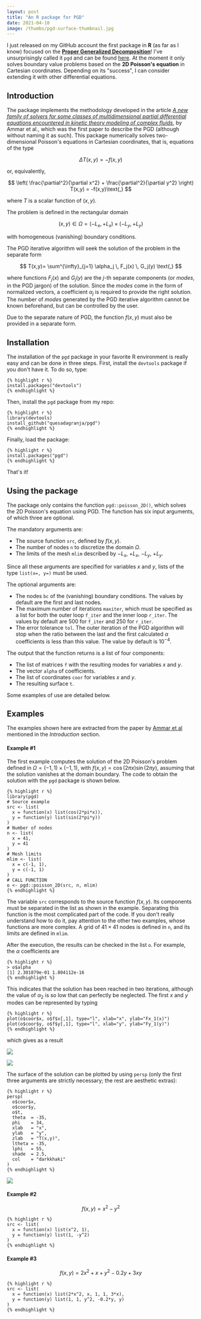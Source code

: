 ```yaml
---
layout: post
title: "An R package for PGD"
date: 2021-04-10
image: /thumbs/pgd-surface-thumbnail.jpg
---
```

I just released on my GitHub account the first package in **R** (as far as I know) focused on the [**Proper Generalized Decomposition**](https://en.wikipedia.org/wiki/Proper_generalized_decomposition)! I've unsurprisingly called it `pgd` and can be found [here](https://github.com/quesadagranja/pgd "here"). At the moment it only solves boundary value problems based on the **2D Poisson's equation** in Cartesian coordinates. Depending on its "success", I can consider extending it with other differential equations.

## Introduction
The package implements the methodology developed in the article [*A new family of solvers for some classes of multidimensional partial differential equations encountered in kinetic theory modeling of complex fluids*](https://hal.archives-ouvertes.fr/hal-01004909/document), by Ammar et al., which was the first paper to describe the PGD (although without naming it as such). This package numerically solves two-dimensional Poisson's equations in Cartesian coordinates, that is, equations of the type

$$
\Delta T(x,y) = - f(x,y)
$$

or, equivalently,

$$
\left( \frac{\partial^2}{\partial x^2} + \frac{\partial^2}{\partial y^2} \right) T(x,y) = -f(x,y)\text{,}
$$

where $T$ is a scalar function of $(x,y)$.

The problem is defined in the rectangular domain

$$
(x,y) \in \Omega = \left(-L_x, +L_x\right) \times \left(-L_y, +L_y \right)
$$

with homogeneous (vanishing) boundary conditions.

The PGD iterative algorithm will seek the solution of the problem in the separate form

$$
T(x,y)= \sum^{\infty}_{j=1} \alpha_j \, F_j(x) \, G_j(y) \text{,}
$$

where functions $F_j(x)$ and $G_j(y)$ are the $j$-th separate components (or *modes*, in the PGD jargon) of the solution. Since the *modes* come in the form of normalized vectors, a coefficient $\alpha_j$ is required to provide the right solution. The number of *modes* generated by the PGD iterative algorithm cannot be known beforehand, but can be controlled by the user.

Due to the separate nature of PGD, the function $f(x,y)$ must also be provided in a separate form.

## Installation
The installation of the ``pgd`` package in your favorite R environment is really easy and can be done in three steps. First, install the ``devtools`` package if you don't have it. To do so, type:

```
{% highlight r %}
install.packages("devtools")
{% endhighlight %}
```

Then, install the ``pgd`` package from my repo:

```
{% highlight r %}
library(devtools)
install_github("quesadagranja/pgd")
{% endhighlight %}
```

Finally, load the package:

```
{% highlight r %}
install.packages("pgd")
{% endhighlight %}
```

That's it!

## Using the package
The package only contains the function ``pgd::poisson_2D()``, which solves the 2D Poisson's equation using PGD. The function has six input arguments, of which three are optional.

The mandatory arguments are:
* The source function ``src``, defined by $f(x,y)$.
* The number of nodes ``n`` to discretize the domain $\Omega$.
* The limits of the mesh ``mlim`` described by $-L_x$, $+L_x$, $-L_y$, $+L_y$.

Since all these arguments are specified for variables $x$ and $y$, lists of the type ``list(x=, y=)`` must be used.

The optional arguments are:
* The nodes ``bc`` of the (vanishing) boundary conditions. The values by default are the first and last nodes.
* The maximum number of iterations ``maxiter``, which must be specified as a list for both the outer loop ``f_iter`` and the inner loop ``r_iter``. The values by default are 500 for ``f_iter`` and 250 for ``r_iter``.
* The error tolerance ``tol``. The outer iteration of the PGD algorithm will stop when the ratio between the last and the first calculated $\alpha$ coefficients is less than this value. The value by default is $10^{-4}$.

The output that the function returns is a list of four components:
* The list of matrices ``f`` with the resulting modes for variables $x$ and $y$.
* The vector ``alpha`` of coefficients.
* The list of coordinates ``coor`` for variables $x$ and $y$.
* The resulting surface ``t``.

Some examples of use are detailed below.

## Examples
The examples shown here are extracted from the paper by [Ammar et al](https://hal.archives-ouvertes.fr/hal-01004909/document) mentioned in the *Introduction* section.

#### Example #1
The first example computes the solution of the 2D Poisson's problem defined in $\Omega = \left(-1, 1\right) \times \left(-1, 1\right)$, with $f(x,y) = \cos(2 \pi x) \sin(2 \pi y)$, assuming that the solution vanishes at the domain boundary. The code to obtain the solution with the ``pgd`` package is shown below.

```
{% highlight r %}
library(pgd)
# Source example
src <- list(
  x = function(x) list(cos(2*pi*x)),
  y = function(y) list(sin(2*pi*y))
)
# Number of nodes
n <- list(
  x = 41,
  y = 41
)
# Mesh limits
mlim <- list(
  x = c(-1, 1),
  y = c(-1, 1)
)
# CALL FUNCTION
o <- pgd::poisson_2D(src, n, mlim)
{% endhighlight %}
```

The variable ``src`` corresponds to the source function $f(x,y)$. Its components must be separated in the list as shown in the example. Separating this function is the most complicated part of the code. If you don't really understand how to do it, pay attention to the other two examples, whose functions are more complex. A grid of $41 \times 41$ nodes is defined in ``n``, and its limits are defined in ``mlim``.

After the execution, the results can be checked in the list ``o``. For example, the $\alpha$ coefficients are

```
{% highlight r %}
> o$alpha
[1] 2.301879e-01 1.804112e-16
{% endhighlight %}
```

This indicates that the solution has been reached in two iterations, although the value of $\alpha_2$ is so low that can perfectly be neglected. The first $x$ and $y$ modes can be represented by typing

```
{% highlight r %}
plot(o$coor$x, o$f$x[,1], type="l", xlab="x", ylab="Fx_1(x)")
plot(o$coor$y, o$f$y[,1], type="l", xlab="y", ylab="Fy_1(y)")
{% endhighlight %}
```

which gives as a result

![](/img/example1-mode1x.png)

![](/img/example1-mode1y.png)

The surface of the solution can be plotted by using ``persp`` (only the first three arguments are strictly necessary; the rest are aesthetic extras):

```
{% highlight r %}
persp(
  o$coor$x,
  o$coor$y,
  o$t,
  theta  = -35,
  phi    = 34,
  xlab   = "x",
  ylab   = "y",
  zlab   = "T(x,y)",
  ltheta = -35,
  lphi   = 55,
  shade  = 2.5,
  col    = "darkkhaki"
)
{% endhighlight %}
```

![](/img/example1-surface.png)

#### Example #2
$$
f(x,y) = x^2 - y^2
$$

```
{% highlight r %} 
src <- list(
  x = function(x) list(x^2, 1),
  y = function(y) list(1, -y^2)
)
{% endhighlight %}
```

#### Example #3
$$
f(x,y) = 2x^2 + x + y^2 - 0.2y + 3xy
$$

```
{% highlight r %} 
src <- list(
  x = function(x) list(2*x^2, x, 1, 1, 3*x),
  y = function(y) list(1, 1, y^2, -0.2*y, y)
)
{% endhighlight %}
```